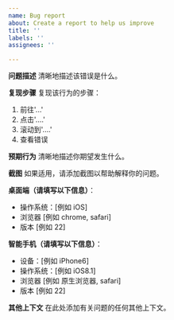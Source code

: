 ```yaml
---
name: Bug report
about: Create a report to help us improve
title: ''
labels: ''
assignees: ''

---
```


**问题描述**
清晰地描述该错误是什么。

**复现步骤**
复现该行为的步骤：
1. 前往'...'
2. 点击'....'
3. 滚动到'....'
4. 查看错误

**预期行为**
清晰地描述你期望发生什么。

**截图**
如果适用，请添加截图以帮助解释你的问题。

**桌面端（请填写以下信息）**：
- 操作系统：[例如 iOS]
- 浏览器 [例如 chrome, safari]
- 版本 [例如 22]

**智能手机（请填写以下信息）**：
- 设备：[例如 iPhone6]
- 操作系统：[例如 iOS8.1]
- 浏览器 [例如 原生浏览器, safari]
- 版本 [例如 22]

**其他上下文**
在此处添加有关问题的任何其他上下文。
